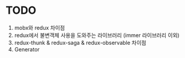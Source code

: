 # TODO

1. mobx와 redux 차이점
2. redux에서 불변객체 사용을 도와주는 라이브러리 (immer 라이브러리 이외)
3. redux-thunk & redux-saga & redux-observable 차이점
4. Generator
